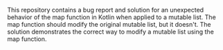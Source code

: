 This repository contains a bug report and solution for an unexpected behavior of the map function in Kotlin when applied to a mutable list. The map function should modify the original mutable list, but it doesn't. The solution demonstrates the correct way to modify a mutable list using the map function.